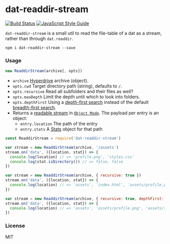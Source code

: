 # dat-readdir-stream

<a href="https://travis-ci.org/martinheidegger/dat-readdir-stream"><img src="https://travis-ci.org/martinheidegger/dat-readdir-stream.svg?branch=master" alt="Build Status"/></a>
[![JavaScript Style Guide](https://img.shields.io/badge/code_style-standard-brightgreen.svg)](https://standardjs.com)

`dat-readdir-stream` is a small util to read the file-table of a dat
as a stream, rather than through `dat.readdir`.

`npm i dat-readdir-stream --save`

### Usage 

```javascript
new ReaddirStream(archive[, opts])
```

 - `archive` [Hyperdrive](https://github.com/mafintosh/hyperdrive) archive (object).
 - `opts.cwd` Target directory path (string), defaults to `/`.
 - `opts.recursive` Read all subfolders and their files as well?
 - `opts.maxDepth` Limit the depth until which to look into folders.
 - `opts.depthFirst` Using a [depth-first search](https://en.wikipedia.org/wiki/Depth-first_search) instead of the default [breadth-first search](https://en.wikipedia.org/wiki/Breadth-first_search).
 - Returns a [readable stream](https://nodejs.org/api/stream.html#stream_class_stream_readable) in [`Object Mode`](https://nodejs.org/api/stream.html#stream_object_mode). The payload per entry is an object:
     - `entry.location` The path of the entry
     - `entry.stats` A [Stats](https://nodejs.org/api/fs.html#fs_class_fs_stats) object for that path

```javascript
const ReaddirStream = require('dat-readdir-stream')

var stream = new ReaddirStream(archive, '/assets')
stream.on('data', ({location, stat}) => {
  console.log(location) // => 'profile.png', 'styles.css'
  console.log(stat.isDirectory()) // => false, false
})

var stream = new ReaddirStream(archive, { recursive: true })
stream.on('data', ({location, stat}) => {
  console.log(location) // => 'assets', 'index.html', 'assets/profile.png', 'assets/styles.css'
})

var stream = new ReaddirStream(archive, { recursive: true, depthFirst: true })
stream.on('data', ({location, stat}) => {
  console.log(location) // => 'assets', 'assets/profile.png', 'assets/styles.css', 'index.html'
})
```

### License

MIT
